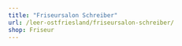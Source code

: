 ```yaml
---
title: "Friseursalon Schreiber"
url: /leer-ostfriesland/friseursalon-schreiber/
shop: Friseur
---
```

